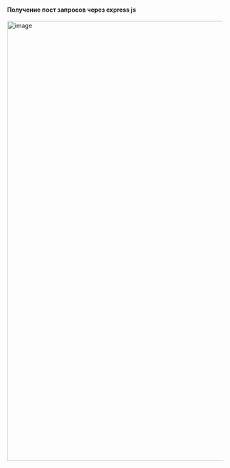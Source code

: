 #### Получение  пост запросов через express js


<img width="1024" alt="image" src="https://github.com/ScherbakovM/receiving_post_request_express_js/assets/109952823/387dd913-09c1-4971-b36c-15fc3e2c0f45">
